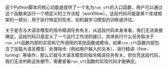 这个Python脚本的核心功能是提供了一个名为`run_sft`的入口函数，用户可以通过这个函数来运行一个预定义的工作流程（workflow）。这段代码可能是某个库或框架的一部分，用于执行特定的任务，如机器学习模型的训练或评估。

关于是否与大语言模型的指令精调任务有关，从这段代码本身来看，我们无法直接确定。这段代码只是定义了一个运行工作流的接口，具体执行什么任务取决于`run_sft`函数内部的实现和它所调用的其他函数或模块。如果`run_sft`函数内部包含了加载大语言模型、处理指令（例如用户输入的文本）、进行精调（fine-tuning）等操作，那么它就与大语言模型的指令精调任务有关。但仅凭这段代码，我们无法判断这些细节，需要查看`run_sft`函数的实现代码才能确定。
